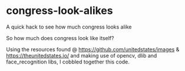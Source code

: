 # congress-look-alikes
A quick hack to see how much congress looks alike

So how much does congress look like itself?  

Using the resources found @ https://github.com/unitedstates/images & https://theunitedstates.io/  and making use of opencv, dlib and face_recognition libs, I cobbled together this code.
